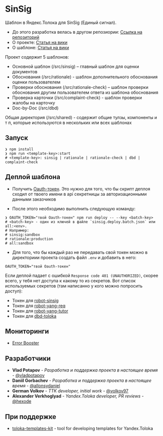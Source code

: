 # SinSig
Шаблон в Яндекс.Толока для SinSig (Единый сигнал).
* До этого разработка велась в другом репозиории: [Ссылка на репозиторий](https://bb.yandex-team.ru/projects/ASSESSMENT/repos/relevance-context/browse)
* О проекте: [Статья на вики](https://wiki.yandex-team.ru/JandeksPoisk/KachestvoPoiska/AnalyticsAndProductization/offline-metrics/Edinyjj-signal/)
* О шаблоне: [Статья на вики](https://wiki.yandex-team.ru/JandeksPoisk/KachestvoPoiska/AnalyticsAndProductization/offline-metrics/Edinyjj-signal/SinSigQueryCard/)

Проект содержит 5 шаблонов:

* Основной шаблон (/src/sinsig) – главный шаблон для оценки документов
* Обоснования (/src/rationale) - шаблон дополнительного обоснования оценки пользователем
* Проверки обоснования (/src/rationale-check) – шаблон проверки обоснования другим пользователем ответа из шаблона обоснования
* Проверка карточки (/src/complaint-check) - шаблон проверки жалобы на карточку
* Doc-by-Doc (/src/dbd)

Общая директория (/src/shared) - содержит общие тулзы, компоненты и т п, которые используются в нескольких или всех шаблонах

## Запуск
```
❯ npm install
❯ npm run <template-key>:start
# <template-key>: sinsig | rationale | rationale-check | dbd | complaint-check
```

## Деплой шаблона
* Получить [Oauth-токен](https://oauth.yandex-team.ru/authorize?response_type=token&client_id=ce68fbebc76c4ffda974049083729982).
Это нужно для того, что бы скрипт деплоя сходил от твоего имени в api секретницы за авторизационными данными заказчиков

* После этого необходимо выполнить следующую команду:
```
❯ OAUTH_TOKEN="твой Oauth-токен" npm run deploy -- --key <batch-key>
# <batch-key> - один из ключей в файле `sinsig.deploy.batch.json` или all:<env>.
# Например:
# sinsig:sandbox
# rationale:production
# all:sandbox
```

* Для того, что бы каждый раз не передавать свой токен можно в директориии проекта создать файл `.env` и добавить в него:
```
OAUTH_TOKEN="твой Oauth-токен"
```

Если деплой падает с ошибкой `Response code 401 (UNAUTHORIZED)`, скорее всего, у тебя нет доступа к какому то из секретов.
Вот список используемых секретов (там написанно у кого можно попросить доступ):
* Токен для [robot-sinsig](https://yav.yandex-team.ru/edit/secret/sec-01d2w5sp6m2kmcj90spk7q2ksn/explore/versions)
* Токен для [robot-yang-req](https://yav.yandex-team.ru/edit/secret/sec-01d2w5x3frsfvtxq6z2yd5acb5/explore/versions)
* Токен для [robot-yang-tutor](https://yav.yandex-team.ru/secret/sec-01daxfpv3djnyvxxb2p4n2y5r2/explore/versions)
* Токен для [dbd-toloka](https://yav.yandex-team.ru/secret/sec-01daxffsfbfsca6dgc1xcpzae7/explore/versions)

## Мониторинги

* [Error Booster](https://error.yandex-team.ru/projects/sinsig-toloka-tpl)


## Разработчики
* **Vlad Potapov** - *Разработка и поддержка проекта в настоящее время* - [@vladpotapov](https://staff.yandex-team.ru/vladpotapov)
* **Daniil Gorbachev** - *Разработка и поддержка проекта в настоящее время* - [@allonsydaniel](https://staff.yandex-team.ru/allonsydaniel)
* **German Volkov** - *TTK developer, initial work* - [@volkov97](https://staff.yandex-team.ru/volkov97)
* **Alexander Verkhoglyad** - *Yandex.Toloka developer, PR reviews* - [@hexode](https://staff.yandex-team.ru/hexode)

## При поддержке
* [toloka-templates-kit](https://bb.yandex-team.ru/projects/ASSESSMENT/repos/toloka-templates-kit/browse) - tool for developing templates for Yandex.Toloka
